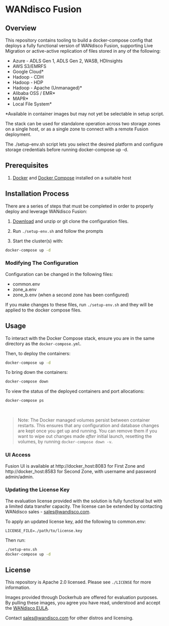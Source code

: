 # WANdisco Fusion 

## Overview
This repository contains tooling to build a docker-compose config that deploys a fully functional version of WANdisco Fusion, supporting Live Migration or active-active replication of files stored in any of the following: 

- Azure - ADLS Gen 1, ADLS Gen 2, WASB, HDInsights 
- AWS S3/EMRFS
- Google Cloud*
- Hadoop - CDH 
- Hadoop - HDP
- Hadoop - Apache (Unmanaged)*
- Alibaba OSS / EMR*
- MAPR*
- Local File System*

*Available in container images but may not yet be selectable in setup script. 

The stack can be used for standalone operation across two storage zones on a single host, or as a single zone to connect with a remote Fusion deployment.  




The ./setup-env.sh script lets you select the desired platform and configure storage credentials before running docker-compose up -d. 

## Prerequisites 
1. [Docker](https://docs.docker.com/install/overview/) and [Docker Compose](https://docs.docker.com/compose/install/) installed on a suitable host

## Installation Process
There are a series of steps that must be completed in order to properly deploy and leverage WANdisco Fusion:

1. [Download](https://github.com/WANdisco/fusion-docker-compose/archive/master.zip) and unzip or git clone the configuration files. 

1. Run `./setup-env.sh` and follow the prompts

1. Start the cluster(s) with:

```bash
docker-compose up -d
```

### Modifying The Configuration
Configuration can be changed in the following files:

- common.env
- zone_a.env
- zone_b.env (when a second zone has been configured)

If you make changes to these files, run `./setup-env.sh` and they will be applied to the docker compose files.

## Usage
To interact with the Docker Compose stack, ensure you are in the same directory as the `docker-compose.yml`. 

Then, to deploy the containers:
```bash
docker-compose up -d
```

To bring down the containers:
```bash
docker-compose down
```

To view the status of the deployed containers and port allocations:
```bash
docker-compose ps
```
</br>

> Note: The Docker managed volumes persist between container restarts. This ensures that any configuration and database changes are kept once you get up and running. You can remove them if you want to wipe out changes made _after_ initial launch, resetting the volumes, by running `docker-compose down -v`.

### UI Access 
Fusion UI is available at http://docker_host:8083 for First Zone and http://docker_host:8583 for Second Zone, with username and password admin/admin.


### Updating the License Key
The evaluation license provided with the solution is fully functional but with a limited data transfer capacity. The license can be extended by contacting WANdisco sales - sales@wandisco.com.

To apply an updated license key, add the following to common.env:

```text
LICENSE_FILE=./path/to/license.key
```

Then run:

```bash
./setup-env.sh
docker-compose up -d
```

## License
This repository is Apache 2.0 licensed. Please see `./LICENSE` for more information.

Images provided through Dockerhub are offered for evaluation purposes. By pulling these images, you agree you have read, understood and accept the [WANdisco EULA](https://www.wandisco.com/eula).

Contact sales@wandisco.com for other distros and licensing. 
